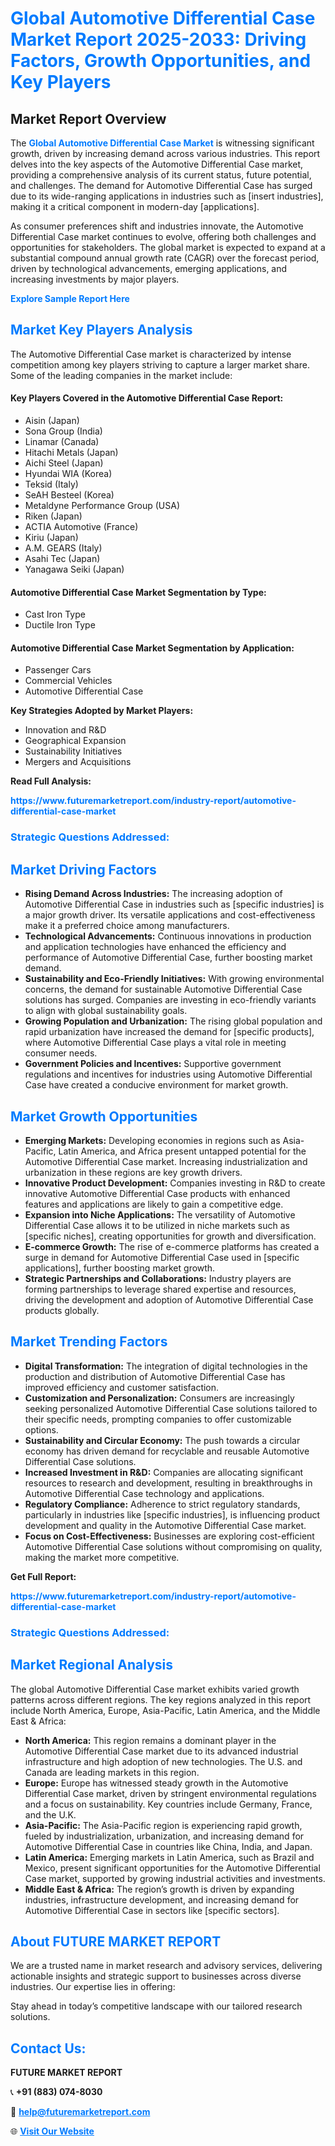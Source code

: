 <h1 style="color: #007BFF;">Global Automotive Differential Case Market Report 2025-2033: Driving Factors, Growth Opportunities, and Key Players</h1>

<section id="overview">
<h2>Market Report Overview</h2>
<p>The <a href="https://www.futuremarketreport.com/industry-report/automotive-differential-case-market" style="color: #007BFF; text-decoration: none;"><strong>Global Automotive Differential Case Market</strong></a> is witnessing significant growth, driven by increasing demand across various industries. This report delves into the key aspects of the Automotive Differential Case market, providing a comprehensive analysis of its current status, future potential, and challenges. The demand for Automotive Differential Case has surged due to its wide-ranging applications in industries such as [insert industries], making it a critical component in modern-day [applications].</p>
<p>As consumer preferences shift and industries innovate, the Automotive Differential Case market continues to evolve, offering both challenges and opportunities for stakeholders. The global market is expected to expand at a substantial compound annual growth rate (CAGR) over the forecast period, driven by technological advancements, emerging applications, and increasing investments by major players.</p>
</section>

<section id="overview">
<p><a href="https://www.futuremarketreport.com/request-sample/reportId=126090" style="color: #007BFF; text-decoration: none;"><strong>Explore Sample Report Here</strong></a></p>
</section>

<section id="key-players">
<h2 style="color: #007BFF;">Market Key Players Analysis</h2>
<p>The Automotive Differential Case market is characterized by intense competition among key players striving to capture a larger market share. Some of the leading companies in the market include:</p>
<h4>Key Players Covered in the Automotive Differential Case Report:</h4>
<ul><li>Aisin (Japan)</li><li>Sona Group (India)</li><li>Linamar (Canada)</li><li>Hitachi Metals (Japan)</li><li>Aichi Steel (Japan)</li><li>Hyundai WIA (Korea)</li><li>Teksid (Italy)</li><li>SeAH Besteel (Korea)</li><li>Metaldyne Performance Group (USA)</li><li>Riken (Japan)</li><li>ACTIA Automotive (France)</li><li>Kiriu (Japan)</li><li>A.M. GEARS (Italy)</li><li>Asahi Tec (Japan)</li><li>Yanagawa Seiki (Japan)</li></ul>
<h4>Automotive Differential Case Market Segmentation by Type:</h4>
<ul><li>Cast Iron Type</li><li>Ductile Iron Type</li></ul>

<h4>Automotive Differential Case Market Segmentation by Application:</h4>
<ul><li>Passenger Cars</li><li>Commercial Vehicles</li><li>Automotive Differential Case</li></ul>
<p><strong>Key Strategies Adopted by Market Players:</strong></p>
<ul>
<li>Innovation and R&D</li>
<li>Geographical Expansion</li>
<li>Sustainability Initiatives</li>
<li>Mergers and Acquisitions</li>
</ul>
</section>

<section>
<p><strong>Read Full Analysis: </strong></p><a href="https://www.futuremarketreport.com/industry-report/automotive-differential-case-market" style="color: #007BFF; text-decoration: none;"><strong>https://www.futuremarketreport.com/industry-report/automotive-differential-case-market</strong></a>
<h3 style="color: #007BFF;">Strategic Questions Addressed:</h3>
</section>

<section id="driving-factors">
<h2 style="color: #007BFF;">Market Driving Factors</h2>
<ul>
<li><strong>Rising Demand Across Industries:</strong> The increasing adoption of Automotive Differential Case in industries such as [specific industries] is a major growth driver. Its versatile applications and cost-effectiveness make it a preferred choice among manufacturers.</li>
<li><strong>Technological Advancements:</strong> Continuous innovations in production and application technologies have enhanced the efficiency and performance of Automotive Differential Case, further boosting market demand.</li>
<li><strong>Sustainability and Eco-Friendly Initiatives:</strong> With growing environmental concerns, the demand for sustainable Automotive Differential Case solutions has surged. Companies are investing in eco-friendly variants to align with global sustainability goals.</li>
<li><strong>Growing Population and Urbanization:</strong> The rising global population and rapid urbanization have increased the demand for [specific products], where Automotive Differential Case plays a vital role in meeting consumer needs.</li>
<li><strong>Government Policies and Incentives:</strong> Supportive government regulations and incentives for industries using Automotive Differential Case have created a conducive environment for market growth.</li>
</ul>
</section>

<section id="growth-opportunities">
<h2 style="color: #007BFF;">Market Growth Opportunities</h2>
<ul>
<li><strong>Emerging Markets:</strong> Developing economies in regions such as Asia-Pacific, Latin America, and Africa present untapped potential for the Automotive Differential Case market. Increasing industrialization and urbanization in these regions are key growth drivers.</li>
<li><strong>Innovative Product Development:</strong> Companies investing in R&D to create innovative Automotive Differential Case products with enhanced features and applications are likely to gain a competitive edge.</li>
<li><strong>Expansion into Niche Applications:</strong> The versatility of Automotive Differential Case allows it to be utilized in niche markets such as [specific niches], creating opportunities for growth and diversification.</li>
<li><strong>E-commerce Growth:</strong> The rise of e-commerce platforms has created a surge in demand for Automotive Differential Case used in [specific applications], further boosting market growth.</li>
<li><strong>Strategic Partnerships and Collaborations:</strong> Industry players are forming partnerships to leverage shared expertise and resources, driving the development and adoption of Automotive Differential Case products globally.</li>
</ul>
</section>

<section id="trending-factors">
<h2 style="color: #007BFF;">Market Trending Factors</h2>
<ul>
<li><strong>Digital Transformation:</strong> The integration of digital technologies in the production and distribution of Automotive Differential Case has improved efficiency and customer satisfaction.</li>
<li><strong>Customization and Personalization:</strong> Consumers are increasingly seeking personalized Automotive Differential Case solutions tailored to their specific needs, prompting companies to offer customizable options.</li>
<li><strong>Sustainability and Circular Economy:</strong> The push towards a circular economy has driven demand for recyclable and reusable Automotive Differential Case solutions.</li>
<li><strong>Increased Investment in R&D:</strong> Companies are allocating significant resources to research and development, resulting in breakthroughs in Automotive Differential Case technology and applications.</li>
<li><strong>Regulatory Compliance:</strong> Adherence to strict regulatory standards, particularly in industries like [specific industries], is influencing product development and quality in the Automotive Differential Case market.</li>
<li><strong>Focus on Cost-Effectiveness:</strong> Businesses are exploring cost-efficient Automotive Differential Case solutions without compromising on quality, making the market more competitive.</li>
</ul>
</section>

<section>
<p><strong>Get Full Report: </strong></p><a href="https://www.futuremarketreport.com/industry-report/automotive-differential-case-market" style="color: #007BFF; text-decoration: none;"><strong>https://www.futuremarketreport.com/industry-report/automotive-differential-case-market</strong></a>
<h3 style="color: #007BFF;">Strategic Questions Addressed:</h3>
</section>


<section id="regional-analysis">
<h2 style="color: #007BFF;">Market Regional Analysis</h2>
<p>The global Automotive Differential Case market exhibits varied growth patterns across different regions. The key regions analyzed in this report include North America, Europe, Asia-Pacific, Latin America, and the Middle East & Africa:</p>
<ul>
<li><strong>North America:</strong> This region remains a dominant player in the Automotive Differential Case market due to its advanced industrial infrastructure and high adoption of new technologies. The U.S. and Canada are leading markets in this region.</li>
<li><strong>Europe:</strong> Europe has witnessed steady growth in the Automotive Differential Case market, driven by stringent environmental regulations and a focus on sustainability. Key countries include Germany, France, and the U.K.</li>
<li><strong>Asia-Pacific:</strong> The Asia-Pacific region is experiencing rapid growth, fueled by industrialization, urbanization, and increasing demand for Automotive Differential Case in countries like China, India, and Japan.</li>
<li><strong>Latin America:</strong> Emerging markets in Latin America, such as Brazil and Mexico, present significant opportunities for the Automotive Differential Case market, supported by growing industrial activities and investments.</li>
<li><strong>Middle East & Africa:</strong> The region’s growth is driven by expanding industries, infrastructure development, and increasing demand for Automotive Differential Case in sectors like [specific sectors].</li>
</ul>
</section>

<footer>
<h2 style="color: #007BFF;">About FUTURE MARKET REPORT</h2>
<p>We are a trusted name in market research and advisory services, delivering actionable insights and strategic support to businesses across diverse industries. Our expertise lies in offering:</p>

<p>Stay ahead in today’s competitive landscape with our tailored research solutions.</p>

<h2 style="color: #007BFF;">Contact Us:</h2>
<p><strong>FUTURE MARKET REPORT</strong></p>
<p>📞 <strong>+91 (883) 074-8030</strong></p>
<p>📧 <strong><a href="mailto:help@futuremarketreport.com" style="color: #007BFF;">help@futuremarketreport.com</a></strong></p>
<p>🌐 <strong><a href="https://www.futuremarketreport.com/" style="color: #007BFF;">Visit Our Website</a></strong></p>
</footer>